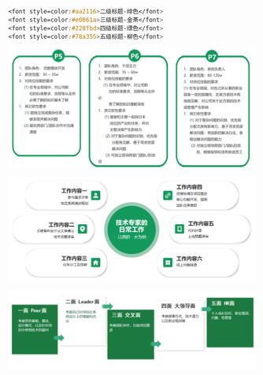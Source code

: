```css
<font style=color:#aa2116>二级标题-绯色</font>
<font style=color:#e0861a>三级标题-金茶</font>
<font style=color:#228fbd>四级标题-缥色</font>
<font style=color:#78a355>五级标题-柳色</font>
```









![image-20220307123732657](images/image-20220307123732657.png)



![image-20220307123750510](images/image-20220307123750510.png)





![image-20220307123819585](images/image-20220307123819585.png)





 
